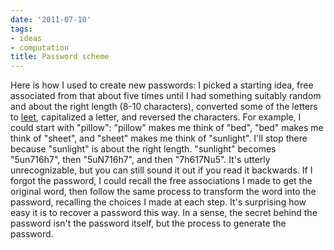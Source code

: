 ```yaml
---
date: '2011-07-10'
tags:
- ideas
- computation
title: Password scheme
---
```


Here is how I used to create new passwords: I picked a starting idea, free associated from that about five times until I had something suitably random and about the right length (8-10 characters), converted some of the letters to [leet](http://en.wikipedia.org/wiki/Leet), capitalized a letter, and reversed the characters. For example, I could start with "pillow": "pillow" makes me think of "bed", "bed" makes me think of "sheet", and "sheet" makes me think of "sunlight". I'll stop there because "sunlight" is about the right length. "sunlight" becomes "5un716h7", then "5uN716h7", and then "7h617Nu5". It's utterly unrecognizable, but you can still sound it out if you read it backwards. If I forgot the password, I could recall the free associations I made to get the original word, then follow the same process to transform the word into the password, recalling the choices I made at each step. It's surprising how easy it is to recover a password this way. In a sense, the secret behind the password isn't the password itself, but the process to generate the password.
